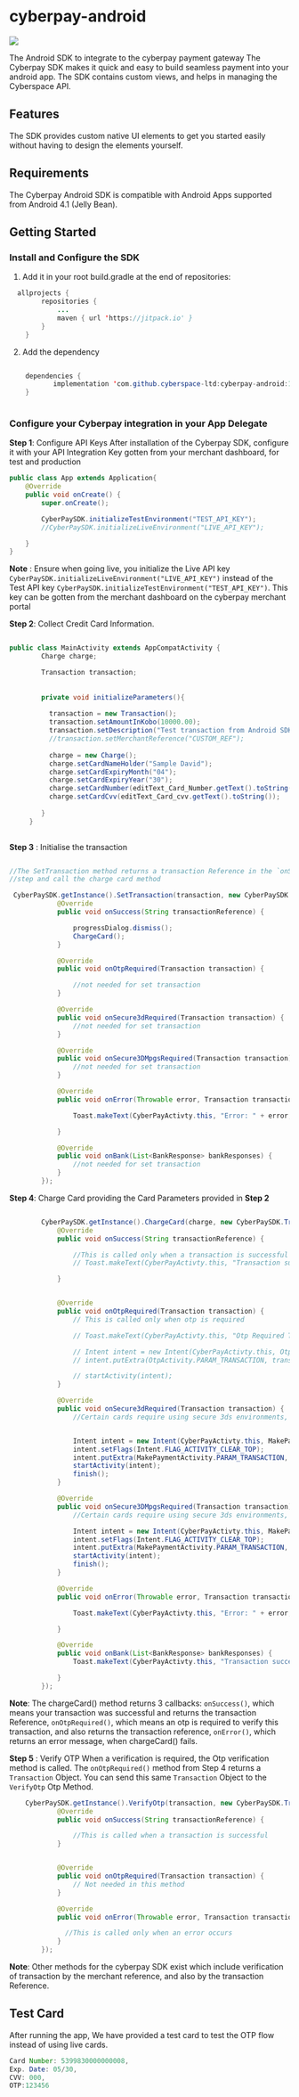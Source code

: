 # cyberpay-android
[![](https://jitpack.io/v/cyberspace-ltd/cyberpay-android.svg)](https://jitpack.io/#cyberspace-ltd/cyberpay-android)

The Android SDK to integrate to the cyberpay payment gateway
The Cyberpay SDK makes it quick and easy to build seamless payment into your android app. The SDK contains custom views, and helps in managing the Cyberspace API.

## Features
The SDK provides custom native UI elements to get you started easily without having to design the elements yourself.


## Requirements
The Cyberpay Android SDK is compatible with Android Apps supported from Android 4.1 (Jelly Bean).

## Getting Started

### Install and Configure the SDK
1. Add it in your root build.gradle at the end of repositories:

```java
  allprojects {
		repositories {
			...
			maven { url 'https://jitpack.io' }
		}
	}
```
2. Add the dependency
```java

	dependencies {
	       implementation 'com.github.cyberspace-ltd:cyberpay-android:1.5'
	}
  
```


### Configure your Cyberpay integration in your App Delegate
**Step 1**: Configure API Keys
After installation of the Cyberpay SDK, configure it with your API Integration Key gotten from your merchant dashboard, for test and production
```java
public class App extends Application{
    @Override
    public void onCreate() {
        super.onCreate();

        CyberPaySDK.initializeTestEnvironment("TEST_API_KEY");
        //CyberPaySDK.initializeLiveEnvironment("LIVE_API_KEY");

    }
}

```
**Note** : Ensure when going live, you initialize the Live API key `CyberPaySDK.initializeLiveEnvironment("LIVE_API_KEY")` instead of the Test API key `CyberPaySDK.initializeTestEnvironment("TEST_API_KEY")`. This key can be gotten from the merchant
dashboard on the cyberpay merchant portal

**Step 2**: Collect Credit Card Information.

```java

public class MainActivity extends AppCompatActivity {
        Charge charge;

        Transaction transaction;
        
        
        private void initializeParameters(){
        
          transaction = new Transaction();
          transaction.setAmountInKobo(10000.00);
          transaction.setDescription("Test transaction from Android SDK");
          //transaction.setMerchantReference("CUSTOM_REF");
          
          charge = new Charge();
          charge.setCardNameHolder("Sample David");
          charge.setCardExpiryMonth("04");
          charge.setCardExpiryYear("30");
          charge.setCardNumber(editText_Card_Number.getText().toString());
          charge.setCardCvv(editText_Card_cvv.getText().toString());
              
        }     
     }
        

```
**Step 3** : Initialise the transaction
```java

//The SetTransaction method returns a transaction Reference in the `onSuccess()` callback. Assign this transaction reference to the `transactionParameter` provided in the previous 
//step and call the charge card method

 CyberPaySDK.getInstance().SetTransaction(transaction, new CyberPaySDK.TransactionCallback() {
            @Override
            public void onSuccess(String transactionReference) {

                progressDialog.dismiss();
                ChargeCard();
            }

            @Override
            public void onOtpRequired(Transaction transaction) {

                //not needed for set transaction
            }

            @Override
            public void onSecure3dRequired(Transaction transaction) {
                //not needed for set transaction
            }

            @Override
            public void onSecure3DMpgsRequired(Transaction transaction) {
                //not needed for set transaction
            }

            @Override
            public void onError(Throwable error, Transaction transaction) {

                Toast.makeText(CyberPayActivty.this, "Error: " + error, Toast.LENGTH_LONG).show();

            }

            @Override
            public void onBank(List<BankResponse> bankResponses) {
                //not needed for set transaction
            }
        });
```
**Step 4**: Charge Card providing the Card Parameters provided in **Step 2**

```java

        CyberPaySDK.getInstance().ChargeCard(charge, new CyberPaySDK.TransactionCallback() {
            @Override
            public void onSuccess(String transactionReference) {

                //This is called only when a transaction is successful
                // Toast.makeText(CyberPayActivty.this, "Transaction successful: Transaction Ref: " + transaction.getTransactionReference(), Toast.LENGTH_LONG).show();

            }


            @Override
            public void onOtpRequired(Transaction transaction) {
                // This is called only when otp is required

                // Toast.makeText(CyberPayActivty.this, "Otp Required Transaction Ref: " + transaction.getTransactionReference(), Toast.LENGTH_LONG).show();

                // Intent intent = new Intent(CyberPayActivty.this, OtpActivity.class);
                // intent.putExtra(OtpActivity.PARAM_TRANSACTION, transaction);

                // startActivity(intent);
            }

            @Override
            public void onSecure3dRequired(Transaction transaction) {
                //Certain cards require using secure 3ds environments, which will be redirected to a 3d secure environment. 


                Intent intent = new Intent(CyberPayActivty.this, MakePaymentActivity.class);
                intent.setFlags(Intent.FLAG_ACTIVITY_CLEAR_TOP);
                intent.putExtra(MakePaymentActivity.PARAM_TRANSACTION, transaction.getReturnUrl());
                startActivity(intent);
                finish();
            }

            @Override
            public void onSecure3DMpgsRequired(Transaction transaction) {
                //Certain cards require using secure 3ds environments, which will be redirected to a 3d secure environment.

                Intent intent = new Intent(CyberPayActivty.this, MakePaymentActivity.class);
                intent.setFlags(Intent.FLAG_ACTIVITY_CLEAR_TOP);
                intent.putExtra(MakePaymentActivity.PARAM_TRANSACTION, transaction.getReturnUrl());
                startActivity(intent);
                finish();
            }

            @Override
            public void onError(Throwable error, Transaction transaction) {

                Toast.makeText(CyberPayActivty.this, "Error: " + error, Toast.LENGTH_LONG).show();

            }

            @Override
            public void onBank(List<BankResponse> bankResponses) {
                Toast.makeText(CyberPayActivty.this, "Transaction successful: Transaction Ref: " + transaction.getTransactionReference(), Toast.LENGTH_LONG).show();

            }
        });

```
**Note**: The chargeCard() method returns 3 callbacks: `onSuccess()`, which means your transaction was successful and returns the transaction Reference, `onOtpRequired()`, which means an otp is required to verify this transaction,
and also returns the transaction reference, `onError()`, which returns an error message, when chargeCard() fails.

**Step 5** : Verify OTP
When a verification is required, the Otp verification method is called.
The `onOtpRequired()` method from Step 4 returns a `Transaction` Object. You can send this same `Transaction` Object to the `VerifyOtp` Otp Method.

```java
    CyberPaySDK.getInstance().VerifyOtp(transaction, new CyberPaySDK.TransactionCallback() {
            @Override
            public void onSuccess(String transactionReference) {

                //This is called when a transaction is successful
            }


            @Override
            public void onOtpRequired(Transaction transaction) {
                // Not needed in this method
            }

            @Override
            public void onError(Throwable error, Transaction transaction) {

              //This is called only when an error occurs
            }
        });
```
**Note**: Other methods for the cyberpay SDK exist which include verification of transaction by the merchant reference, and also by the transaction Reference.

## Test Card
After running the app, We have provided a test card to test the OTP flow instead of using live cards.

```java
Card Number: 5399830000000008,
Exp. Date: 05/30, 
CVV: 000,
OTP:123456

````

